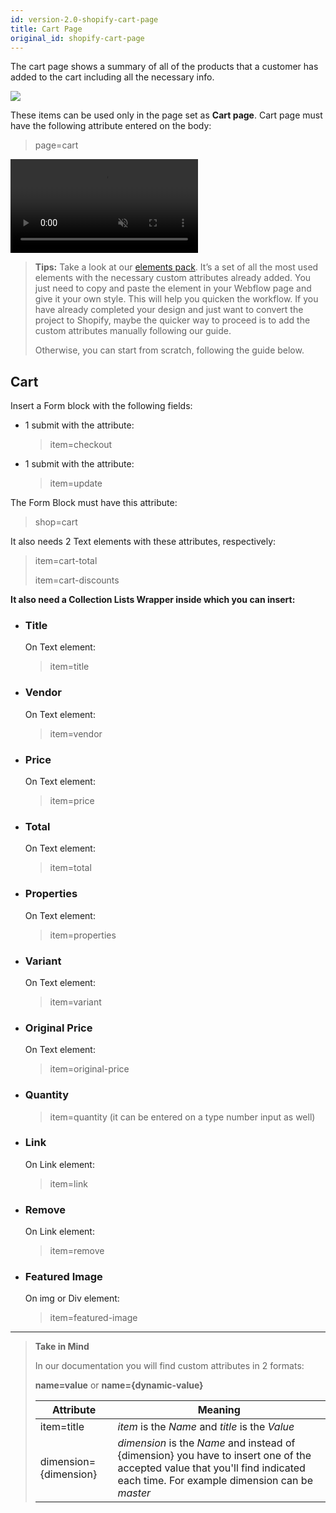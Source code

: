 ```yaml
---
id: version-2.0-shopify-cart-page
title: Cart Page
original_id: shopify-cart-page
---
```


The cart page shows a summary of all of the products that a customer has added to the cart including all the necessary info.

![](assets/shopify-cart.png)

These items can be used only in the page set as **Cart page**.
Cart page must have the following attribute entered on the body:

> page=cart

<pre>
<video autoplay muted playsinline="true" loop>
<source src="/assets/page-type.webm">
</video>
</pre>

> **Tips:**
> Take a look at our [elements pack](https://webflow.com/website/webflow-to-shopify-elements). It’s a set of all the most used elements with the necessary custom attributes already added. You just need to copy and paste the element in your Webflow page and give it your own style. This will help you quicken the workflow. If you have already completed your design and just want to convert the project to Shopify, maybe the quicker way to proceed is to add the custom attributes manually following our guide.
>
> Otherwise, you can start from scratch, following the guide below.


## Cart
Insert a Form block with the following fields:

- 1 submit with the attribute:
  > item=checkout
- 1 submit with the attribute:
  > item=update

The Form Block must have this attribute:

> shop=cart

It also needs 2 Text elements with these attributes, respectively:

> item=cart-total
>
> item=cart-discounts

**It also need a Collection Lists Wrapper inside which you can insert:**

- ### Title

   On Text element:

   > item=title

- ### Vendor

   On Text element:

   > item=vendor

- ### Price

   On Text element:

   > item=price

- ### Total

   On Text element:

   > item=total

- ### Properties

   On Text element:

   > item=properties

- ### Variant

   On Text element:

   > item=variant

- ### Original Price

   On Text element:

   > item=original-price

- ### Quantity

   > item=quantity (it can be entered on a type number input as well)

- ### Link

   On Link element:

   > item=link

- ### Remove

   On Link element:

   > item=remove 

- ### Featured Image

   On img or Div element:

   > item=featured-image




---------
> **Take in Mind**
>
> In our documentation you will find custom attributes in 2 formats:
>
> **name=value** or **name={dynamic-value}**
>
>
> **Attribute**             | **Meaning** | 
> -------------             | --------------- |
> | item=title              | *item* is the *Name* and *title* is the *Value* |
> | dimension={dimension}   | *dimension* is the *Name* and instead of {dimension} you have to insert one of the accepted value that you'll find indicated each time. For example dimension can be *master*|